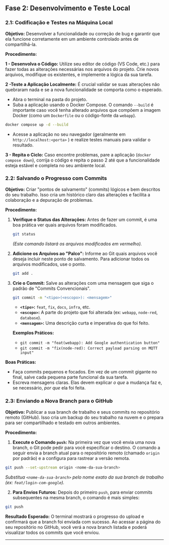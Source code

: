 

## Fase 2: Desenvolvimento e Teste Local
### 2.1: Codificação e Testes na Máquina Local

**Objetivo:** Desenvolver a funcionalidade ou correção de bug e garantir que ela funcione corretamente em um ambiente controlado antes de compartilhá-la.

**Procedimento:**

**1 - Desenvolva o Código:** Utilize seu editor de código (VS Code, etc.) para fazer todas as alterações necessárias nos arquivos do projeto. Crie novos arquivos, modifique os existentes, e implemente a lógica da sua tarefa.

**2 -Teste a Aplicação Localmente:** É crucial validar se suas alterações não quebraram nada e se a nova funcionalidade se comporta como o esperado.  

*  Abra o terminal na pasta do projeto.  
*  Suba a aplicação usando o Docker Compose. O comando `--build` é importante caso você tenha alterado arquivos que compõem a imagem Docker (como um `Dockerfile` ou o código-fonte da `webapp`).  

```bash
docker compose up -d --build
```
* Acesse a aplicação no seu navegador (geralmente em `http://localhost:<porta>` ) e realize testes manuais para validar o resultado.  

**3 - Repita o Ciclo:** Caso encontre problemas, pare a aplicação (`docker compose down`), corrija o código e repita o passo 2 até que a funcionalidade esteja estável e completa no seu ambiente local.

### 2.2: Salvando o Progresso com Commits

**Objetivo:** Criar "pontos de salvamento" (commits) lógicos e bem descritos do seu trabalho. Isso cria um histórico claro das alterações e facilita a colaboração e a depuração de problemas.

**Procedimento:**

1.  **Verifique o Status das Alterações:** Antes de fazer um commit, é uma boa prática ver quais arquivos foram modificados.
    ```bash
    git status
    ```
    *(Este comando listará os arquivos modificados em vermelho).*

2.  **Adicione os Arquivos ao "Palco":** Informe ao Git quais arquivos você deseja incluir neste ponto de salvamento. Para adicionar todos os arquivos modificados, use o ponto.
    ```bash
    git add .
    ```

3.  **Crie o Commit:** Salve as alterações com uma mensagem que siga o padrão de "Commits Convencionais".
    ```bash
    git commit -m "<tipo>(<escopo>): <mensagem>"
    ```
    *   **`<tipo>`:** `feat`, `fix`, `docs`, `infra`, etc.
    *   **`<escopo>`:** A parte do projeto que foi alterada (ex: `webapp`, `node-red`, `database`).
    *   **`<mensagem>`:** Uma descrição curta e imperativa do que foi feito.

    **Exemplos Práticos:**

    *   `git commit -m "feat(webapp): Add Google authentication button"`
    *   `git commit -m "fix(node-red): Correct payload parsing on MQTT input"`

**Boas Práticas:**
*   Faça commits pequenos e focados. Em vez de um commit gigante no final, salve cada pequena parte funcional da sua tarefa.
*   Escreva mensagens claras. Elas devem explicar *o que* a mudança faz e, se necessário, *por que* ela foi feita.

### 2.3: Enviando a Nova Branch para o GitHub

**Objetivo:** Publicar a sua branch de trabalho e seus commits no repositório remoto (GitHub). Isso cria um backup do seu trabalho na nuvem e o prepara para ser compartilhado e testado em outros ambientes.

**Procedimento:**

1.  **Execute o Comando `push`:** Na primeira vez que você envia uma nova branch, o Git pode pedir para você especificar o destino. O comando a seguir envia a branch atual para o repositório remoto (chamado `origin` por padrão) e a configura para rastrear a versão remota.
```bash
git push --set-upstream origin <nome-da-sua-branch>
```
*Substitua `<nome-da-sua-branch>` pelo nome exato da sua branch de trabalho (ex: `feat/login-com-google`).*

2.  **Para Envios Futuros:** Depois do primeiro `push`, para enviar commits subsequentes na mesma branch, o comando é mais simples:
```bash
git push
```

**Resultado Esperado:** O terminal mostrará o progresso do upload e confirmará que a branch foi enviada com sucesso. Ao acessar a página do seu repositório no GitHub, você verá a nova branch listada e poderá visualizar todos os commits que você enviou.


---
